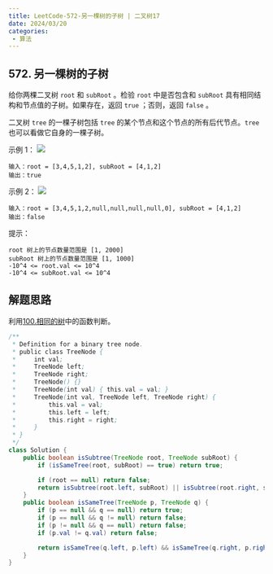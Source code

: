```yaml
---
title: LeetCode-572-另一棵树的子树 | 二叉树17
date: 2024/03/20
categories:
 - 算法
---
```

## 572. 另一棵树的子树
给你两棵二叉树 `root` 和 `subRoot` 。检验 `root` 中是否包含和 `subRoot` 具有相同结构和节点值的子树。如果存在，返回 `true` ；否则，返回 `false` 。

二叉树 `tree` 的一棵子树包括 `tree` 的某个节点和这个节点的所有后代节点。`tree` 也可以看做它自身的一棵子树。
 

示例 1：
![](/image/2024032017.jpg)
```
输入：root = [3,4,5,1,2], subRoot = [4,1,2]
输出：true
```
示例 2：
![](/image/2024032018.jpg)
```
输入：root = [3,4,5,1,2,null,null,null,null,0], subRoot = [4,1,2]
输出：false
```

提示：
```
root 树上的节点数量范围是 [1, 2000]
subRoot 树上的节点数量范围是 [1, 1000]
-10^4 <= root.val <= 10^4
-10^4 <= subRoot.val <= 10^4
```

## 解题思路
利用[100.相同的树](/blogs/algorithm/leetcode100.md)中的函数判断。

```java
/**
 * Definition for a binary tree node.
 * public class TreeNode {
 *     int val;
 *     TreeNode left;
 *     TreeNode right;
 *     TreeNode() {}
 *     TreeNode(int val) { this.val = val; }
 *     TreeNode(int val, TreeNode left, TreeNode right) {
 *         this.val = val;
 *         this.left = left;
 *         this.right = right;
 *     }
 * }
 */
class Solution {
    public boolean isSubtree(TreeNode root, TreeNode subRoot) {
        if (isSameTree(root, subRoot) == true) return true;

        if (root == null) return false;
        return isSubtree(root.left, subRoot) || isSubtree(root.right, subRoot);
    }
    public boolean isSameTree(TreeNode p, TreeNode q) {
        if (p == null && q == null) return true;
        if (p == null && q != null) return false;
        if (p != null && q == null) return false;
        if (p.val != q.val) return false;

        return isSameTree(q.left, p.left) && isSameTree(q.right, p.right);
    }
}
```